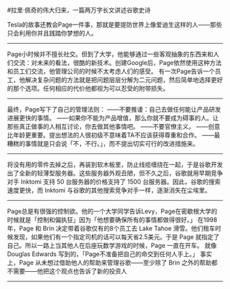 #拉里·佩奇的伟大归来，一篇两万字长文讲述谷歌史诗

Tesla的故事还教会Page一件事，那就是要提防世界上像爱迪生这样的人——那些只会利用你并且践踏你梦想的人。

---

Page小时候并不擅长社交。但到了大学，他能够通过一些客观抽象的东西来和人们交流：对未来的看法，很酷的新技术。创建Google后，Page依然使用这种方法和员工们交流，他管理公司的时候不太考虑人们的感受。 有一次Page告诉一个员工，他解决复杂问题的方法就是把问题层层分解为二元问题，然后简单地选择更好的那个选项。任何相应的代价他都视为可以忍受的附带损失。

---

最终，Page写下了自己的管理法则： ——不要推诿：自己去做任何能让产品研发进展更快的事情。 ——如果你不能为产品增值，那么你就不要成为碍事的人。让那些真正做事的人相互讨论，你去做其他事情吧。 ——不要官僚主义。 ——创意比年龄更重要。提出想法的人很初级不意味着TA不应该获得尊重和合作。 ——最糟糕的事情就是只会说「不，不行。」，而不提出切实可行的改进措施来。

---

将没有用的零件去掉之后，再装到软木板里，防止线缆缠绕在一起，于是谷歌开发出了全新的轻薄型服务器。这些服务器外观丑陋，但不久之后，谷歌就用早期竞争对手 Inktomi 支持 50 台服务器的价格支持了 1500 台服务器。因此，谷歌的搜索速度更快，而 Inktomi 与谷歌的其他搜索竞争对手一样，逐渐消失在尘埃里。

---

Page总是有很强的控制欲。他的一个大学同学告诉Levy，Page在密歇根大学的时候就是「控制和偏执狂」因为「他想要确保所有的事情都做得很好。」 在1998年，Page 和 Brin 决定带着谷歌仅有的8个员工去 Lake Tahoe 滑雪。他们租车时候发现，如果他们有一个指定司机的话可以每天省2.5美元。于是 Page 就指定了自己。所以一路上当其他人在后座玩数学游戏的时候，Page 一直在开车。 就像 Douglas Edwards 写到的，「Page不准备把自己的命交到任何人手上。」 事实上，Page 从未想过借助他人的帮助来管理谷歌——至少除了 Brin 之外的帮助都不需要——他把这个观点也告诉了新的投资人

---

